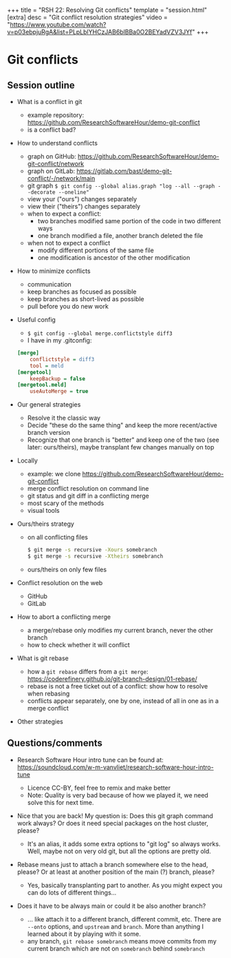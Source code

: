 +++
title = "RSH 22: Resolving Git conflicts"
template = "session.html"
[extra]
desc = "Git conflict resolution strategies"
video = "https://www.youtube.com/watch?v=p03ebpjuRgA&list=PLpLblYHCzJAB6blBBa0O2BEYadVZV3JYf"
+++

# Git conflicts

## Session outline

- What is a conflict in git
    - example repository: https://github.com/ResearchSoftwareHour/demo-git-conflict
    - is a conflict bad?


- How to understand conflicts
    - graph on GitHub: https://github.com/ResearchSoftwareHour/demo-git-conflict/network
    - graph on GitLab: https://gitlab.com/bast/demo-git-conflict/-/network/main
    - git graph `$ git config --global alias.graph "log --all --graph --decorate --oneline"`
    - view your ("ours") changes separately
    - view their ("theirs") changes separately
    - when to expect a conflict:
      - two branches modified same portion of the code in two different ways
      - one branch modified a file, another branch deleted the file
    - when not to expect a conflict
      - modify different portions of the same file
      - one modification is ancestor of the other modification


- How to minimize conflicts
    - communication
    - keep branches as focused as possible
    - keep branches as short-lived as possible
    - pull before you do new work


- Useful config
    - `$ git config --global merge.conflictstyle diff3`
    - I have in my .gitconfig:
    ```cfg
    [merge]
        conflictstyle = diff3
        tool = meld
    [mergetool]
        keepBackup = false
    [mergetool.meld]
        useAutoMerge = true
    ```


- Our general strategies
    - Resolve it the classic way
    - Decide "these do the same thing" and keep the more recent/active branch version
    - Recognize that one branch is "better" and keep one of the two (see later: ours/theirs), maybe transplant few changes manually on top
- Locally
    - example: we clone https://github.com/ResearchSoftwareHour/demo-git-conflict
    - merge conflict resolution on command line
    - git status and git diff in a conflicting merge
    - most scary of the methods
    - visual tools


- Ours/theirs strategy
    - on all conflicting files
      ```bash
      $ git merge -s recursive -Xours somebranch
      $ git merge -s recursive -Xtheirs somebranch
      ```
    - ours/theirs on only few files


- Conflict resolution on the web
    - GitHub
    - GitLab


- How to abort a conflicting merge
    - a merge/rebase only modifies my current branch, never the other branch
    - how to check whether it will conflict


- What is git rebase
    - how a `git rebase` differs from a `git merge`: https://coderefinery.github.io/git-branch-design/01-rebase/
    - rebase is not a free ticket out of a conflict: show how to resolve when rebasing
    - conflicts appear separately, one by one, instead of all in one as in a merge conflict


- Other strategies


## Questions/comments

- Research Software Hour intro tune can be found at: https://soundcloud.com/w-m-vanvliet/research-software-hour-intro-tune
     - Licence CC-BY, feel free to remix and make better
     - Note: Quality is very bad because of how we played it, we need
       solve this for next time.

- Nice that you are back! My question is: Does this git graph command work always? Or does it need special packages on the host cluster, please?
  - It's an alias, it adds some extra options to "git log" so always works.  Well, maybe not on very old git, but all the options are pretty old.

- Rebase means just to attach a branch somewhere else to the head, please? Or at least at another position of the main (?) branch, please?
  - Yes, basically transplanting part to another.  As you might expect you can do lots of different things...

- Does it have to be always main or could it be also another branch?
  - ... like attach it to a different branch, different commit, etc.  There are `--onto` options, and `upstream` and `branch`. More than anything I learned about it by playing with it some.
  - any branch, `git rebase somebranch` means move commits from my current branch which are not on `somebranch` behind `somebranch`
